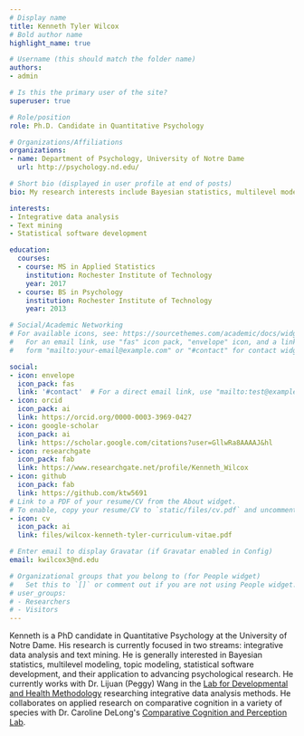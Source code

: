 ```yaml
---
# Display name
title: Kenneth Tyler Wilcox
# Bold author name
highlight_name: true

# Username (this should match the folder name)
authors:
- admin

# Is this the primary user of the site?
superuser: true

# Role/position
role: Ph.D. Candidate in Quantitative Psychology

# Organizations/Affiliations
organizations:
- name: Department of Psychology, University of Notre Dame
  url: http://psychology.nd.edu/

# Short bio (displayed in user profile at end of posts)
bio: My research interests include Bayesian statistics, multilevel modeling, integrative data analysis, topic modeling, statistical programming, and cognition.

interests:
- Integrative data analysis
- Text mining
- Statistical software development

education:
  courses:
  - course: MS in Applied Statistics
    institution: Rochester Institute of Technology
    year: 2017
  - course: BS in Psychology
    institution: Rochester Institute of Technology
    year: 2013

# Social/Academic Networking
# For available icons, see: https://sourcethemes.com/academic/docs/widgets/#icons
#   For an email link, use "fas" icon pack, "envelope" icon, and a link in the
#   form "mailto:your-email@example.com" or "#contact" for contact widget.

social:
- icon: envelope
  icon_pack: fas
  link: '#contact'  # For a direct email link, use "mailto:test@example.org".
- icon: orcid
  icon_pack: ai
  link: https://orcid.org/0000-0003-3969-0427
- icon: google-scholar
  icon_pack: ai
  link: https://scholar.google.com/citations?user=GllwRa8AAAAJ&hl
- icon: researchgate
  icon_pack: fab
  link: https://www.researchgate.net/profile/Kenneth_Wilcox
- icon: github
  icon_pack: fab
  link: https://github.com/ktw5691
# Link to a PDF of your resume/CV from the About widget.
# To enable, copy your resume/CV to `static/files/cv.pdf` and uncomment the lines below.
- icon: cv
  icon_pack: ai
  link: files/wilcox-kenneth-tyler-curriculum-vitae.pdf

# Enter email to display Gravatar (if Gravatar enabled in Config)
email: kwilcox3@nd.edu

# Organizational groups that you belong to (for People widget)
#   Set this to `[]` or comment out if you are not using People widget.
# user_groups:
# - Researchers
# - Visitors
---
```


Kenneth is a PhD candidate in Quantitative Psychology at the University of Notre Dame. His research is currently focused in two streams: integrative data analysis and text mining. He is generally interested in Bayesian statistics, multilevel modeling, topic modeling, statistical software development, and their application to advancing psychological research. He currently works with Dr. Lijuan (Peggy) Wang in the [Lab for Developmental and Health Methodology](https://ldhrm.nd.edu) researching integrative data analysis methods. He collaborates on applied research on comparative cognition in a variety of species with Dr. Caroline DeLong's [Comparative Cognition and Perception Lab](https://www.rit.edu/delonglab/).
